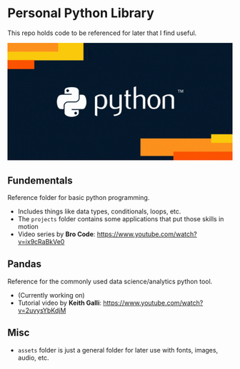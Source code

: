 # Personal Python Library
This repo holds code to be referenced for later that I find useful.

![Alt Text](./assets/pythonGIF.gif)

## Fundementals
Reference folder for basic python programming.
- Includes things like data types, conditionals, loops, etc.
- The `projects` folder contains some applications that put those skills in motion
- Video series by **Bro Code**: https://www.youtube.com/watch?v=ix9cRaBkVe0

## Pandas
Reference for the commonly used data science/analytics python tool.
- (Currently working on)
- Tutorial video by **Keith Galli**: https://www.youtube.com/watch?v=2uvysYbKdjM

## Misc
- `assets` folder is just a general folder for later use with fonts, images, audio, etc.